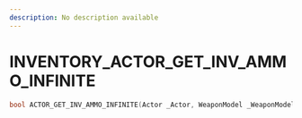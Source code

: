 ```yaml
---
description: No description available 
---
```


# INVENTORY\_ACTOR_GET_INV_AMMO_INFINITE

```cpp
bool ACTOR_GET_INV_AMMO_INFINITE(Actor _Actor, WeaponModel _WeaponModel);
```